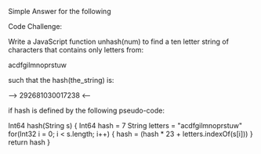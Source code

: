 Simple Answer for the following

Code Challenge:

Write a JavaScript function unhash(num) to find a ten letter string of characters that contains only letters from:

acdfgilmnoprstuw

such that the hash(the_string) is:

--> 292681030017238 <--

if hash is defined by the following pseudo-code:

Int64 hash(String s)
{
  Int64 hash = 7
  String letters = "acdfgilmnoprstuw"
  for(Int32 i = 0; i < s.length; i++)
  {
    hash = (hash * 23 + letters.indexOf(s[i]))
  }
  return hash
}

